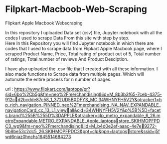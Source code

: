

# Filpkart-Macboob-Web-Scraping

Flipkart Apple Macbook Webscraping

In this repository I uploaded Data set (csv) file, Jupyter notebook with all the codes I used to scrape Data From this site with step by step.    
Here In this Repository you will find Jupyter notebook in which there are codes that I  used to scrape data from Flipkart Apple Macbook page, where I scraped Product Name, Price, Total rating of product out of 5, Total number of ratings, Total number of reviews And Product Desciption. 

I have also uploaded the .csv file that I created with all these information. 
I also made functions to Scrape data from multiple pages. Which will automate the entire process for n number of pages.   


url : https://www.flipkart.com/laptops/pr?sid=6bo%2Cb5g&fm=neo%2Fmerchandising&iid=M_8b3b3f65-7ceb-4375-912cd2bcdde87c58_1_372UD5BXDFYS_MC.34WHNYFH5V2Y&otracker1=hp_rich_navigation_PINNED_neo%2Fmerchandising_NA_NAV_EXPANDABLE_navigationCard_cc_13_L1_viewall&cid=34WHNYFH5V2Y&p%5B%5D=facets.brand%255B%255D%3DAPPLE&otracker=clp_metro_expandable_6_26.metroExpandable.METRO_EXPANDABLE_Apple_laptopsstore_SKIHMOPFPDC3_wp9&fm=neo%2Fmerchandising&iid=M_b4d0e2ef-aaac-4e7e9272-9b8be53c2dc5_26.SKIHMOPFPDC3&ppt=clp&ppn=laptopsstore&ssid=j5fwd6niaz0hnchs1645514684273

